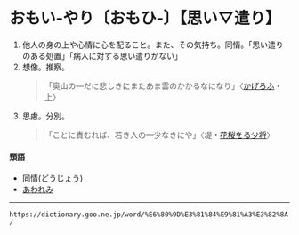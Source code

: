 # おもい‐やり〔おもひ‐〕【思い▽遣り】

1. 他人の身の上や心情に心を配ること。また、その気持ち。同情。「思い遣りのある処置」「病人に対する思い遣りがない」
2. 想像。推察。
    >「奥山の―だに悲しきにまたあま雲のかかるなになり」〈[かげろふ](https://dictionary.goo.ne.jp/word/%E8%9C%BB%E8%9B%89%E6%97%A5%E8%A8%98/#jn-39744)・上〉
3. 思慮。分別。
    >「ことに責むれば、若き人の―少なきにや」〈堤・[花桜をる少将](https://dictionary.goo.ne.jp/word/%E5%A0%A4%E4%B8%AD%E7%B4%8D%E8%A8%80%E7%89%A9%E8%AA%9E/#jn-147720)〉
        

#### 類語

-   [同情(どうじょう)](https://dictionary.goo.ne.jp/word/%E5%90%8C%E6%83%85/#jn-156039)
-   [あわれみ](https://dictionary.goo.ne.jp/word/%E5%93%80%E3%82%8C%E3%81%BF/#jn-8253)

---
`https://dictionary.goo.ne.jp/word/%E6%80%9D%E3%81%84%E9%81%A3%E3%82%8A/`